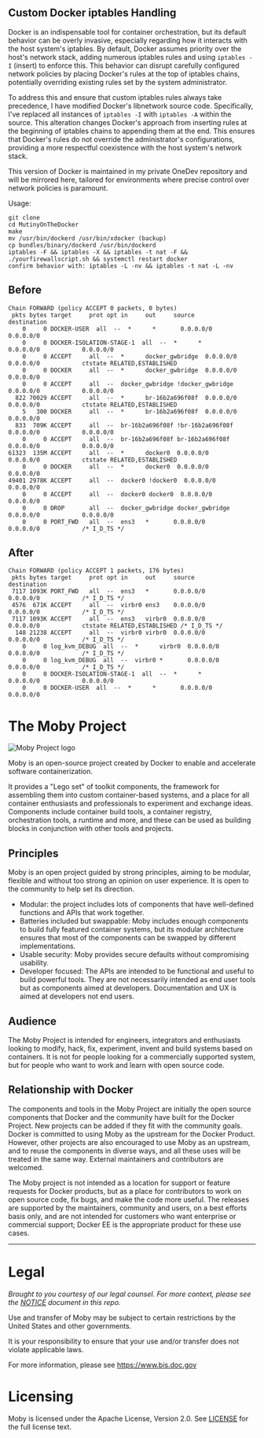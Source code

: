 ## Custom Docker iptables Handling

Docker is an indispensable tool for container orchestration, but its default behavior can be overly invasive, especially regarding how it interacts with the host system's iptables. By default, Docker assumes priority over the host's network stack, adding numerous iptables rules and using `iptables -I` (insert) to enforce this. This behavior can disrupt carefully configured network policies by placing Docker's rules at the top of iptables chains, potentially overriding existing rules set by the system administrator.

To address this and ensure that custom iptables rules always take precedence, I have modified Docker's libnetwork source code. Specifically, I've replaced all instances of `iptables -I` with `iptables -A` within the source. This alteration changes Docker's approach from inserting rules at the beginning of iptables chains to appending them at the end. This ensures that Docker's rules do not override the administrator's configurations, providing a more respectful coexistence with the host system's network stack.

This version of Docker is maintained in my private OneDev repository and will be mirrored here, tailored for environments where precise control over network policies is paramount.

Usage:
```
git clone
cd MutinyOnTheDocker
make
mv /usr/bin/dockerd /usr/bin/xdocker (backup)
cp bundles/binary/dockerd /usr/bin/dockerd
iptables -F && iptables -X && iptables -t nat -F && ./yourfirewallscript.sh && systemctl restart docker
confirm behavior with: iptables -L -nv && iptables -t nat -L -nv
```

## Before
```
Chain FORWARD (policy ACCEPT 0 packets, 0 bytes)
 pkts bytes target     prot opt in     out     source               destination
    0     0 DOCKER-USER  all  --  *      *       0.0.0.0/0            0.0.0.0/0            
    0     0 DOCKER-ISOLATION-STAGE-1  all  --  *      *       0.0.0.0/0            0.0.0.0/0            
    0     0 ACCEPT     all  --  *      docker_gwbridge  0.0.0.0/0            0.0.0.0/0            ctstate RELATED,ESTABLISHED
    0     0 DOCKER     all  --  *      docker_gwbridge  0.0.0.0/0            0.0.0.0/0           
    0     0 ACCEPT     all  --  docker_gwbridge !docker_gwbridge  0.0.0.0/0            0.0.0.0/0           
  822 70029 ACCEPT     all  --  *      br-16b2a696f08f  0.0.0.0/0            0.0.0.0/0            ctstate RELATED,ESTABLISHED
    5   300 DOCKER     all  --  *      br-16b2a696f08f  0.0.0.0/0            0.0.0.0/0           
  833  709K ACCEPT     all  --  br-16b2a696f08f !br-16b2a696f08f  0.0.0.0/0            0.0.0.0/0           
    0     0 ACCEPT     all  --  br-16b2a696f08f br-16b2a696f08f  0.0.0.0/0            0.0.0.0/0           
61323  135M ACCEPT     all  --  *      docker0  0.0.0.0/0            0.0.0.0/0            ctstate RELATED,ESTABLISHED
    0     0 DOCKER     all  --  *      docker0  0.0.0.0/0            0.0.0.0/0           
49401 2978K ACCEPT     all  --  docker0 !docker0  0.0.0.0/0            0.0.0.0/0           
    0     0 ACCEPT     all  --  docker0 docker0  0.0.0.0/0            0.0.0.0/0                    
    0     0 DROP       all  --  docker_gwbridge docker_gwbridge  0.0.0.0/0            0.0.0.0/0           
    0     0 PORT_FWD   all  --  ens3   *       0.0.0.0/0            0.0.0.0/0            /* I_D_TS */
```

## After
```
Chain FORWARD (policy ACCEPT 1 packets, 176 bytes)
 pkts bytes target     prot opt in     out     source               destination         
 7117 1093K PORT_FWD   all  --  ens3   *       0.0.0.0/0            0.0.0.0/0            /* I_D_TS */
 4576  671K ACCEPT     all  --  virbr0 ens3    0.0.0.0/0            0.0.0.0/0            /* I_D_TS */
 7117 1093K ACCEPT     all  --  ens3   virbr0  0.0.0.0/0            0.0.0.0/0            ctstate RELATED,ESTABLISHED /* I_D_TS */
  148 21238 ACCEPT     all  --  virbr0 virbr0  0.0.0.0/0            0.0.0.0/0            /* I_D_TS */
    0     0 log_kvm_DEBUG  all  --  *      virbr0  0.0.0.0/0            0.0.0.0/0            /* I_D_TS */
    0     0 log_kvm_DEBUG  all  --  virbr0 *       0.0.0.0/0            0.0.0.0/0            /* I_D_TS */
    0     0 DOCKER-ISOLATION-STAGE-1  all  --  *      *       0.0.0.0/0            0.0.0.0/0           
    0     0 DOCKER-USER  all  --  *      *       0.0.0.0/0            0.0.0.0/0           
```




The Moby Project
================

![Moby Project logo](docs/static_files/moby-project-logo.png "The Moby Project")

Moby is an open-source project created by Docker to enable and accelerate software containerization.

It provides a "Lego set" of toolkit components, the framework for assembling them into custom container-based systems, and a place for all container enthusiasts and professionals to experiment and exchange ideas.
Components include container build tools, a container registry, orchestration tools, a runtime and more, and these can be used as building blocks in conjunction with other tools and projects.

## Principles

Moby is an open project guided by strong principles, aiming to be modular, flexible and without too strong an opinion on user experience.
It is open to the community to help set its direction.

- Modular: the project includes lots of components that have well-defined functions and APIs that work together.
- Batteries included but swappable: Moby includes enough components to build fully featured container systems, but its modular architecture ensures that most of the components can be swapped by different implementations.
- Usable security: Moby provides secure defaults without compromising usability.
- Developer focused: The APIs are intended to be functional and useful to build powerful tools.
They are not necessarily intended as end user tools but as components aimed at developers.
Documentation and UX is aimed at developers not end users.

## Audience

The Moby Project is intended for engineers, integrators and enthusiasts looking to modify, hack, fix, experiment, invent and build systems based on containers.
It is not for people looking for a commercially supported system, but for people who want to work and learn with open source code.

## Relationship with Docker

The components and tools in the Moby Project are initially the open source components that Docker and the community have built for the Docker Project.
New projects can be added if they fit with the community goals. Docker is committed to using Moby as the upstream for the Docker Product.
However, other projects are also encouraged to use Moby as an upstream, and to reuse the components in diverse ways, and all these uses will be treated in the same way. External maintainers and contributors are welcomed.

The Moby project is not intended as a location for support or feature requests for Docker products, but as a place for contributors to work on open source code, fix bugs, and make the code more useful.
The releases are supported by the maintainers, community and users, on a best efforts basis only, and are not intended for customers who want enterprise or commercial support; Docker EE is the appropriate product for these use cases.

-----

Legal
=====

*Brought to you courtesy of our legal counsel. For more context,
please see the [NOTICE](https://github.com/moby/moby/blob/master/NOTICE) document in this repo.*

Use and transfer of Moby may be subject to certain restrictions by the
United States and other governments.

It is your responsibility to ensure that your use and/or transfer does not
violate applicable laws.

For more information, please see https://www.bis.doc.gov

Licensing
=========
Moby is licensed under the Apache License, Version 2.0. See
[LICENSE](https://github.com/moby/moby/blob/master/LICENSE) for the full
license text.
